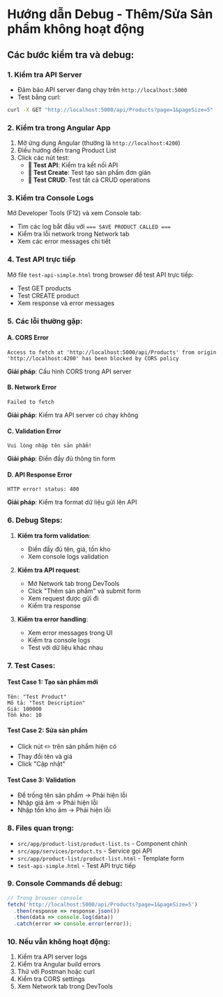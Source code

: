 # Hướng dẫn Debug - Thêm/Sửa Sản phẩm không hoạt động

## Các bước kiểm tra và debug:

### 1. Kiểm tra API Server
- Đảm bảo API server đang chạy trên `http://localhost:5000`
- Test bằng curl:
```bash
curl -X GET "http://localhost:5000/api/Products?page=1&pageSize=5"
```

### 2. Kiểm tra trong Angular App
1. Mở ứng dụng Angular (thường là `http://localhost:4200`)
2. Điều hướng đến trang Product List
3. Click các nút test:
   - **🔗 Test API**: Kiểm tra kết nối API
   - **🧪 Test Create**: Test tạo sản phẩm đơn giản
   - **🧪 Test CRUD**: Test tất cả CRUD operations

### 3. Kiểm tra Console Logs
Mở Developer Tools (F12) và xem Console tab:
- Tìm các log bắt đầu với `=== SAVE PRODUCT CALLED ===`
- Kiểm tra lỗi network trong Network tab
- Xem các error messages chi tiết

### 4. Test API trực tiếp
Mở file `test-api-simple.html` trong browser để test API trực tiếp:
- Test GET products
- Test CREATE product
- Xem response và error messages

### 5. Các lỗi thường gặp:

#### A. CORS Error
```
Access to fetch at 'http://localhost:5000/api/Products' from origin 'http://localhost:4200' has been blocked by CORS policy
```
**Giải pháp**: Cấu hình CORS trong API server

#### B. Network Error
```
Failed to fetch
```
**Giải pháp**: Kiểm tra API server có chạy không

#### C. Validation Error
```
Vui lòng nhập tên sản phẩm!
```
**Giải pháp**: Điền đầy đủ thông tin form

#### D. API Response Error
```
HTTP error! status: 400
```
**Giải pháp**: Kiểm tra format dữ liệu gửi lên API

### 6. Debug Steps:

1. **Kiểm tra form validation**:
   - Điền đầy đủ tên, giá, tồn kho
   - Xem console logs validation

2. **Kiểm tra API request**:
   - Mở Network tab trong DevTools
   - Click "Thêm sản phẩm" và submit form
   - Xem request được gửi đi
   - Kiểm tra response

3. **Kiểm tra error handling**:
   - Xem error messages trong UI
   - Kiểm tra console logs
   - Test với dữ liệu khác nhau

### 7. Test Cases:

#### Test Case 1: Tạo sản phẩm mới
```
Tên: "Test Product"
Mô tả: "Test Description"  
Giá: 100000
Tồn kho: 10
```

#### Test Case 2: Sửa sản phẩm
- Click nút ✏️ trên sản phẩm hiện có
- Thay đổi tên và giá
- Click "Cập nhật"

#### Test Case 3: Validation
- Để trống tên sản phẩm → Phải hiện lỗi
- Nhập giá âm → Phải hiện lỗi
- Nhập tồn kho âm → Phải hiện lỗi

### 8. Files quan trọng:

- `src/app/product-list/product-list.ts` - Component chính
- `src/app/services/product.ts` - Service gọi API
- `src/app/product-list/product-list.html` - Template form
- `test-api-simple.html` - Test API trực tiếp

### 9. Console Commands để debug:

```javascript
// Trong browser console
fetch('http://localhost:5000/api/Products?page=1&pageSize=5')
  .then(response => response.json())
  .then(data => console.log(data))
  .catch(error => console.error(error));
```

### 10. Nếu vẫn không hoạt động:

1. Kiểm tra API server logs
2. Kiểm tra Angular build errors
3. Thử với Postman hoặc curl
4. Kiểm tra CORS settings
5. Xem Network tab trong DevTools



